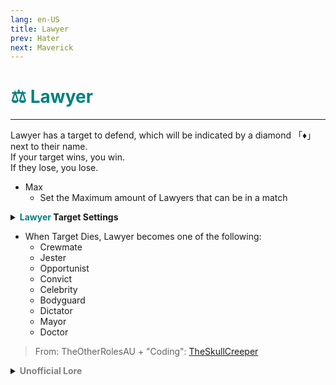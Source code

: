 ```yaml
---
lang: en-US
title: Lawyer   
prev: Hater
next: Maverick
---
```


# <font color="#008080">⚖️ <b>Lawyer</b></font> <Badge text="Benign" type="tip" vertical="middle"/>
---

Lawyer has a target to defend, which will be indicated by a diamond 「♦」 next to their name.<br>
If your target wins, you win.<br>
If they lose, you lose.
* Max
  * Set the Maximum amount of Lawyers that can be in a match
<details>
<summary><b><font color=#008080>Lawyer</font> Target Settings</b></summary>

* Can Target Impostors
  * <font color=green>ON</font>: the Lawyer can target players from this team
  * <font color=red>OFF</font>: the Lawyer cannot target players from this team
* Can Target <font color=#7f8c8d>Neutral</font> Killers
  * <font color=green>ON</font>: the Lawyer can target players from this team
  * <font color=red>OFF</font>: the Lawyer cannot target players from this team
* Can Target Crewmates
  * <font color=green>ON</font>: the Lawyer can target players from this team
  * <font color=red>OFF</font>: the Lawyer cannot target players from this team
* Can Target Coven Members
  * <font color=green>ON</font>: the Lawyer can target players from this team
  * <font color=red>OFF</font>: the Lawyer cannot target players from this team
* Can Target Jester
  * <font color=green>ON</font>: the Lawyer can target this role
  * <font color=red>OFF</font>: the Lawyer cannot target this role
* Knows role of target
  * <font color=green>ON</font>: the Lawyer knows their target's role
  * <font color=red>OFF</font>: the Lawyer only knows who their target is, but not their role
* Target knows their Lawyer
  * <font color=green>ON</font>: the Lawyer's target knows who their Lawyer is
  * <font color=red>OFF</font>: the target doesn’t know their Lawyer
</details>

* When Target Dies, Lawyer becomes one of the following:
  * Crewmate
  * Jester
  * Opportunist
  * Convict
  * Celebrity
  * Bodyguard
  * Dictator
  * Mayor
  * Doctor

> From: TheOtherRolesAU + "Coding": [TheSkullCreeper](https://github.com/Loonie-Toons)

<details>
<summary><b><font color=gray>Unofficial Lore</font></b></summary>

 - OBJECTION!
The lawyer was always arguing with authority not giving a damn what they thought, and when he was stopped he would just start throwing around big words which confused the officer and ultimately the officer let him free..
The lawyer found  a great way to earn money...
He was the first Lawyer... Let us call him... A. Ham
Now A. Ham had a competetor A. Burr who was an Executioner who needed to earn money by getting people Voted by the jury

Now this was an ongoing battle which has not ended even YET...
Lawyer VS Executioner...

But one thing for certain if the target dies due to "Circumstances"
The lawyer's main goal is to be voted out and jester around the crewmates.. Stealing the win

Other wise... he just needed an Opportunity to win with the crewmates.. this was different for other lawyers...

But A. Ham? He was an Opportunist...

More to come :P
THE END!
Oppo.. My love, take your time
I'll see you on the other side
Raise a glass to freedom.

And... He was shot between his ribs...
Opportunist by his side...

Will the tell your story?

> Submitted by: champofchamps78
</details>